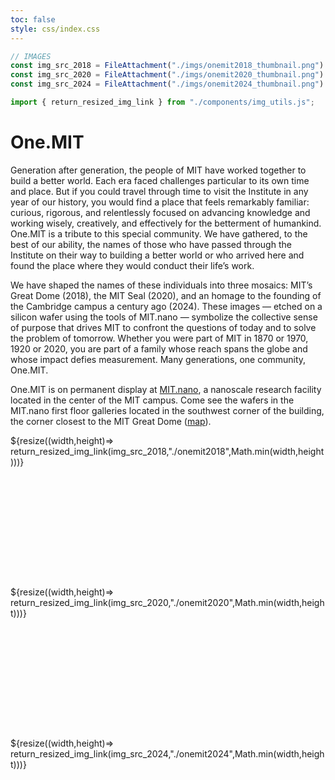 ```yaml
---
toc: false
style: css/index.css
---
```


```js
// IMAGES
const img_src_2018 = FileAttachment("./imgs/onemit2018_thumbnail.png").href;
const img_src_2020 = FileAttachment("./imgs/onemit2020_thumbnail.png").href;
const img_src_2024 = FileAttachment("./imgs/onemit2024_thumbnail.png").href;

import { return_resized_img_link } from "./components/img_utils.js";
```

<div class="hero">
  <h1>One.MIT</h1>

Generation after generation, the people of MIT have worked together to build a better world. Each era faced challenges particular to its own time and place.
But if you could travel through time to visit the Institute in any year of our history, you would find a place that feels remarkably familiar: curious, rigorous, and relentlessly focused on advancing knowledge and working wisely, creatively, and effectively for the betterment of humankind.
One.MIT is a tribute to this special community.
We have gathered, to the best of our ability, the names of those who have passed through the Institute on their way to building a better world or who arrived here and found the place where they would conduct their life’s work.

We have shaped the names of these individuals into three mosaics: MIT’s Great Dome (2018), the MIT Seal (2020), and an homage to the founding of the Cambridge campus a century ago (2024).
These images &mdash; etched on a silicon wafer using the tools of MIT.nano &mdash; symbolize the collective sense of purpose that drives MIT to confront the questions of today and to solve the problem of tomorrow.
Whether you were part of MIT in 1870 or 1970, 1920 or 2020, you are part of a family whose reach spans the globe and whose impact defies measurement.
Many generations, one community, One.MIT.

One.MIT is on permanent display at [MIT.nano](https://mitnano.mit.edu), a nanoscale research facility located in the center of the MIT campus.
Come see the wafers in the MIT.nano first floor galleries located in the southwest corner of the building, the corner closest to the MIT Great Dome ([map](https://whereis.mit.edu/?go=12)).

</div>

<div class="grid grid-cols-3" style="grid-auto-rows: auto;">
  <div class="img-container" style="min-height:242px;">
    ${resize((width,height)=> return_resized_img_link(img_src_2018,"./onemit2018",Math.min(width,height)))}
  </div>
  <div class="img-container" style="min-height:242px;">
    ${resize((width,height)=> return_resized_img_link(img_src_2020,"./onemit2020",Math.min(width,height)))}
  </div>
  <div class="img-container" style="min-height:242px;">
    ${resize((width,height)=> return_resized_img_link(img_src_2024,"./onemit2024",Math.min(width,height)))}
  </div>
</div>
